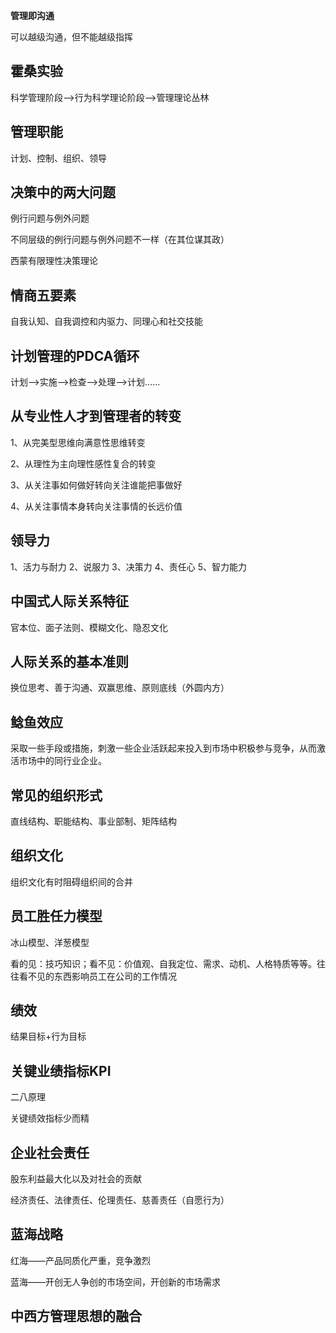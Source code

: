 **管理即沟通**

可以越级沟通，但不能越级指挥

## 霍桑实验

科学管理阶段——>行为科学理论阶段——>管理理论丛林

## 管理职能

计划、控制、组织、领导

## 决策中的两大问题

例行问题与例外问题

不同层级的例行问题与例外问题不一样（在其位谋其政）

西蒙有限理性决策理论

## 情商五要素

自我认知、自我调控和内驱力、同理心和社交技能

## 计划管理的PDCA循环

计划——>实施——>检查——>处理——>计划......

## 从专业性人才到管理者的转变

1、从完美型思维向满意性思维转变

2、从理性为主向理性感性复合的转变

3、从关注事如何做好转向关注谁能把事做好

4、从关注事情本身转向关注事情的长远价值

## 领导力

1、活力与耐力  2、说服力  3、决策力  4、责任心  5、智力能力

## 中国式人际关系特征

官本位、面子法则、模糊文化、隐忍文化

## 人际关系的基本准则

换位思考、善于沟通、双赢思维、原则底线（外圆内方）

## 鲶鱼效应

采取一些手段或措施，刺激一些企业活跃起来投入到市场中积极参与竞争，从而激活市场中的同行业企业。

## 常见的组织形式

直线结构、职能结构、事业部制、矩阵结构

## 组织文化

组织文化有时阻碍组织间的合并

## 员工胜任力模型

冰山模型、洋葱模型

看的见：技巧知识；看不见：价值观、自我定位、需求、动机、人格特质等等。往往看不见的东西影响员工在公司的工作情况

## 绩效

结果目标+行为目标

## 关键业绩指标KPI

二八原理

关键绩效指标少而精

## 企业社会责任

股东利益最大化以及对社会的贡献

经济责任、法律责任、伦理责任、慈善责任（自愿行为）

## 蓝海战略

红海——产品同质化严重，竞争激烈

蓝海——开创无人争创的市场空间，开创新的市场需求

## 中西方管理思想的融合
